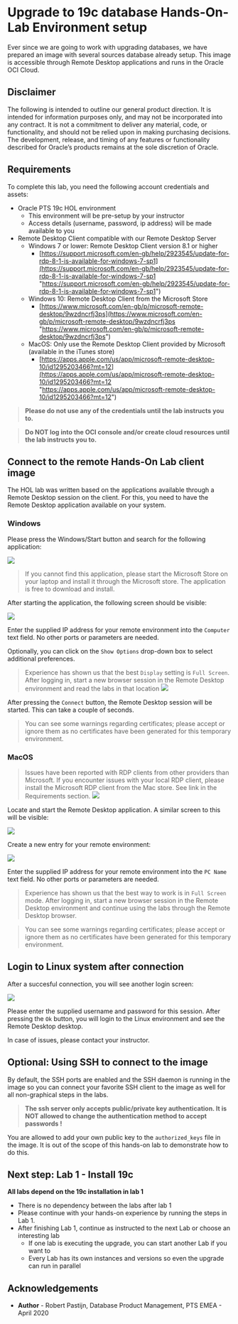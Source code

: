 # Upgrade to 19c database Hands-On-Lab Environment setup #

Ever since we are going to work with upgrading databases, we have prepared an image with several sources database already setup. This image is accessible through Remote Desktop applications and runs in the Oracle OCI Cloud. 

## Disclaimer ##
The following is intended to outline our general product direction. It is intended for information purposes only, and may not be incorporated into any contract. It is not a commitment to deliver any material, code, or functionality, and should not be relied upon in making purchasing decisions. The development, release, and timing of any features or functionality described for Oracle’s products remains at the sole discretion of Oracle.

## Requirements ##

To complete this lab, you need the following account credentials and assets:

- Oracle PTS 19c HOL environment
	- This environment will be pre-setup by your instructor
	- Access details (username, password, ip address) will be made available to you
- Remote Desktop Client compatible with our Remote Desktop Server
	- Windows 7 or lower: Remote Desktop Client version 8.1 or higher
		- [https://support.microsoft.com/en-gb/help/2923545/update-for-rdp-8-1-is-available-for-windows-7-sp1](https://support.microsoft.com/en-gb/help/2923545/update-for-rdp-8-1-is-available-for-windows-7-sp1 "https://support.microsoft.com/en-gb/help/2923545/update-for-rdp-8-1-is-available-for-windows-7-sp1")
	- Windows 10: Remote Desktop Client from the Microsoft Store
		- [https://www.microsoft.com/en-gb/p/microsoft-remote-desktop/9wzdncrfj3ps](https://www.microsoft.com/en-gb/p/microsoft-remote-desktop/9wzdncrfj3ps "https://www.microsoft.com/en-gb/p/microsoft-remote-desktop/9wzdncrfj3ps")
	- MacOS: Only use the Remote Desktop Client provided by Microsoft (available in the iTunes store)
		- [https://apps.apple.com/us/app/microsoft-remote-desktop-10/id1295203466?mt=12](https://apps.apple.com/us/app/microsoft-remote-desktop-10/id1295203466?mt=12 "https://apps.apple.com/us/app/microsoft-remote-desktop-10/id1295203466?mt=12")


> **Please do not use any of the credentials until the lab instructs you to.**

> **Do NOT log into the OCI console and/or create cloud resources until the lab instructs you to.**

## Connect to the remote Hands-On Lab client image ##

The HOL lab was written based on the applications available through a Remote Desktop session on the client. For this, you need to have the Remote Desktop application available on your system.

### Windows ###

Please press the Windows/Start button and search for the following application:

![](./images/01-RDPapp.png)

> If you cannot find this application, please start the Microsoft Store on your laptop and install it through the Microsoft store. The application is free to download and install.

After starting the application, the following screen should be visible:

![](./images/02-RDPLogin.png)

Enter the supplied IP address for your remote environment into the `Computer` text field. No other ports or parameters are needed.

Optionally, you can click on the `Show Options` drop-down box to select additional preferences. 

>Experience has shown us that the best `Display` setting is `Full Screen`. After logging in, start a new browser session in the Remote Desktop environment and read the labs in that location
![](./images/03-RDPScreen.png)

After pressing the `Connect` button, the Remote Desktop session will be started. This can take a couple of seconds. 

>You can see some warnings regarding certificates; please accept or ignore them as no certificates have been generated for this temporary environment.
>[](./images/04-RDPTrust.png)

### MacOS ###

> Issues have been reported with RDP clients from other providers than Microsoft. If you encounter issues with your local RDP client, please install the Microsoft RDP client from the Mac store. See link in the Requirements section.
> ![](./images/06-MAC-store.png)

Locate and start the Remote Desktop application. A similar screen to this will be visible:

![](./images/08-MAC-RDPscreen.png)

Create a new entry for your remote environment:

![](./images/09-MAC-Details.png)

Enter the supplied IP address for your remote environment into the `PC Name` text field. No other ports or parameters are needed.

>Experience has shown us that the best way to work is in `Full Screen` mode. After logging in, start a new browser session in the Remote Desktop environment and continue using the labs through the Remote Desktop browser.

>You can see some warnings regarding certificates; please accept or ignore them as no certificates have been generated for this temporary environment.

## Login to Linux system after connection ##

After a succesful connection, you will see another login screen:

![](./images/05-RDPxRDP.png)

Please enter the supplied username and password for this session. After pressing the `Ok` button, you will login to the Linux environment and see the Remote Desktop desktop.

In case of issues, please contact your instructor.

## Optional: Using SSH to connect to the image ##

By default, the SSH ports are enabled and the SSH daemon is running in the image so you can connect your favorite SSH client to the image as well for all non-graphical steps in the labs.

> **The ssh server only accepts public/private key authentication. 
> It is NOT allowed to change the authentication method to accept passwords !**

You are allowed to add your own public key to the `authorized_keys` file in the image. It is out of the scope of this hands-on lab to demonstrate how to do this. 

## Next step: Lab 1 - Install 19c ##

**All labs depend on the 19c installation in lab 1**

- There is no dependency between the labs after lab 1
- Please continue with your hands-on experience by running the steps in Lab 1.
- After finishing Lab 1, continue as instructed to the next Lab or choose an interesting lab
	- If one lab is executing the upgrade, you can start another Lab if you want to
	- Every Lab has its own instances and versions so even the upgrade can run in parallel

## Acknowledgements ##

- **Author** - Robert Pastijn, Database Product Management, PTS EMEA - April 2020



